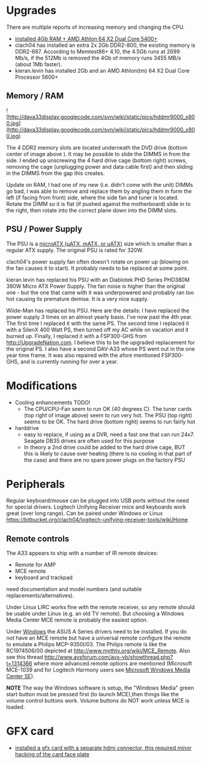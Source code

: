 

# Upgrades #

There are multiple reports of increasing memory and changing the CPU.

  * [installed 4Gb RAM + AMD Athlon 64 X2 Dual Core 5400+](http://groups.google.com/group/alt.comp.periphs.mainboard.asus/msg/e9c4c9bd4fec817e)
  * clach04 has installed an extra 2x 2Gb DDR2-800, the existing memory is DDR2-667. According to Memtest86+ 4.10, the 4.5Gb runs at 2699 Mb/s, if the 512Mb is removed the 4Gb of memory runs 3455 MB/s (about 1Mb faster).
  * kieran.levin has installed 2Gb and an AMD Athlon(tm) 64 X2 Dual Core Processor 5600+


## Memory / RAM ##

![http://dava33display.googlecode.com/svn/wiki/static/pics/hddmr9000_x800.jpg](http://dava33display.googlecode.com/svn/wiki/static/pics/hddmr9000_x800.jpg)

The 4 DDR2 memory slots are located underneath the DVD drive (bottom center of image above ). It may be possible to slide the DIMMS in from the side. I ended up unscrewing the 4 hard drive cage (bottom right) screws, removing the cage (unplugging power and data cable first) and then sliding in the DIMMS from the gap this creates.

Update on RAM, I had one of my new (i.e. didn't come with the unit) DIMMs go bad, I was able to remove and replace them by angling them in form the left (if facing from front) side, where the side fan and tuner is located. Rotate the DIMM so it is flat (if pushed against the motherboard) slide in to the right, then rotate into the correct plane down into the DIMM slots.


## PSU / Power Supply ##

The PSU is a [microATX (µATX, mATX, or uATX)](http://en.wikipedia.org/wiki/MicroATX) size which is smaller than a regular ATX supply. The original PSU is rated for 320W.

clach04's power supply fan often doesn't rotate on power up (blowing on the fan causes it to start). It probably needs to be replaced at some point.

kieran.levin has replaced his PSU with an Diablotek PHD Series PHD380M 380W Micro ATX Power Supply. The fan noise is higher than the original one - but the one that came with it was underpowered and probably ran too hot causing its premature demise. It is a very nice supply.

Wilde-Man has replaced his PSU.  Here are the details:
I have replaced the power supply 3 times on an almost yearly basis. I've now past the 4th year. The first time I replaced it with the same PS. The second time I replaced it with a SilenX 400 Watt PS, then turned off my AC while on vacation and it burned up. Finally, I replaced it with a FSP300-GHS from http://UpgradeNation.com. I believe this to be the upgraded replacement for the original PS. I also have a second DAV-A33 whose PS went out in the one year time frame. It was also repaired with the afore mentioned FSP300-GHS, and is currently running for over a year.

# Modifications #

  * Cooling enhancements TODO!
    * The CPU/CPU-Fan seem to run OK (40 degrees C). The tuner cards (top right of image above) seem to run very hot. The PSU (top right) seems to be OK. The hard drive (bottom right) seems to run fairly hot
  * harddrive
    * easy to replace, if using as a DVR, need a fast one that can run 24x7. Seagate DB35 drives are often used for this purpose
    * In theory a 2nd drive could be added to the hard drive cage, BUT this is likely to cause over heating (there is no cooling in that part of the case) and there are no spare power plugs on the factory PSU


# Peripherals #

Regular keyboard/mouse can be plugged into USB ports without the need for special drivers. Logitech Unifying Receiver mice and keyboards work great (over long range). Can be paired under Windows or Linux https://bitbucket.org/clach04/logitech-unifying-receiver-tools/wiki/Home

## Remote controls ##

The A33 appears to ship with a number of IR remote devices:
  * Remote for AMP
  * MCE remote
  * keyboard and trackpad

need documentation and model numbers (and suitable replacements/alternatives).

Under Linux LIRC works fine with the remote receiver, so any remote should be usable under Linux (e.g. an old TV remote). But choosing a Windows Media Center MCE remote is probably the easiest option.

Under [Windows](SoftwareAndDrivers#Microsoft_Windows.md) the ASUS A Series drivers need to be installed. If you do not have an MCE remote but have a universal remote configure the remote to emulate a Philips MCP-9350I/03. The Philips remote is like the RC1974506/00 depicted at http://www.mythtv.org/wiki/MCE_Remote. Also see this thread http://www.avsforum.com/avs-vb/showthread.php?t=1314366 where more advanced remote options are mentioned (Microsoft  MCE-1039 and for Logitech Harmony users see [Microsoft Windows Media Center SE](http://forums.logitech.com/t5/Harmony-Remotes-Programming/Expanded-control-for-Windows-Media-Center-now-available-in-our/td-p/374844?nobounce)).

**NOTE** The way the Windows software is setup, the "Windows Media" green start button must be pressed first (to launch MCE),then things like the volume control buttons work. Volume buttons do NOT work unless MCE is loaded.

# GFX card #

  * [installed a gfx card with a separate hdmi connector, this required minor hacking of the card face plate](http://groups.google.com/group/alt.comp.periphs.mainboard.asus/msg/e9c4c9bd4fec817e)
